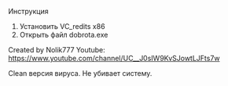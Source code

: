 Инструкция

1. Установить VC_redits x86
2. Открыть файл dobrota.exe

Created by Nolik777
Youtube: https://www.youtube.com/channel/UC__J0sIW9KvSJowtLJFts7w






Clean версия вируса. Не убивает систему.
